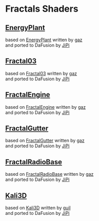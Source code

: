 
  <!--                                                             -->
  <!--           THIS IS AN AUTOMATICALLY GENERATED FILE           -->
  <!--                                                             -->
  <!--                  D O   N O T   E D I T ! ! !                -->
  <!--                                                             -->
  <!--  ALL CHANGES WILL BE OVERWRITTEN WITHOUT ANY FURTHER NOTICE -->
  <!--                                                             -->


# Fractals Shaders

## **[EnergyPlant](EnergyPlant.md)**
based on [EnergyPlant](https://www.shadertoy.com/view/WdjBWc) written by [gaz](https://www.shadertoy.com/user/gaz)<br />and ported to DaFusion by [JiPi](....//Site/Profiles/JiPi.md)

## **[Fractal03](Fractal03.md)**
based on [Fractal03](https://www.shadertoy.com/view/3lKcDV) written by [gaz](https://www.shadertoy.com/user/gaz)<br />and ported to DaFusion by [JiPi](....//Site/Profiles/JiPi.md)

## **[FractalEngine](FractalEngine.md)**
based on [FractalEngine](https://www.shadertoy.com/view/ttSBRm) written by [gaz](https://www.shadertoy.com/user/gaz)<br />and ported to DaFusion by [JiPi](....//Site/Profiles/JiPi.md)

## **[FractalGutter](FractalGutter.md)**
based on [FractalGutter](https://www.shadertoy.com/view/ttjBD1) written by [gaz](https://www.shadertoy.com/user/gaz)<br />and ported to DaFusion by [JiPi](....//Site/Profiles/JiPi.md)

## **[FractalRadioBase](FractalRadioBase.md)**
based on [FractalRadioBase](https://www.shadertoy.com/view/WlcczS) written by [gaz](https://www.shadertoy.com/user/gaz)<br />and ported to DaFusion by [JiPi](....//Site/Profiles/JiPi.md)

## **[Kali3D](Kali3D.md)**
based on [Kali3D](https://www.shadertoy.com/view/MdB3DK) written by [guil](https://www.shadertoy.com/user/guil)<br />and ported to DaFusion by [JiPi](....//Site/Profiles/JiPi.md)

